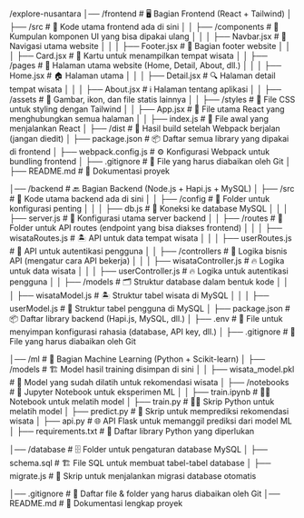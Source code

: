 /explore-nusantara
│── /frontend       # 🖥️ Bagian Frontend (React + Tailwind)
│   ├── /src        # 📁 Kode utama frontend ada di sini
│   │   ├── /components    # 🔹 Kumpulan komponen UI yang bisa dipakai ulang
│   │   │   ├── Navbar.jsx      # 🔹 Navigasi utama website
│   │   │   ├── Footer.jsx      # 🔹 Bagian footer website
│   │   │   ├── Card.jsx        # 🔹 Kartu untuk menampilkan tempat wisata
│   │   ├── /pages         # 📁 Halaman utama website (Home, Detail, About, dll.)
│   │   │   ├── Home.jsx        # 🏠 Halaman utama
│   │   │   ├── Detail.jsx      # 🔍 Halaman detail tempat wisata
│   │   │   ├── About.jsx       # ℹ️  Halaman tentang aplikasi
│   │   ├── /assets        # 📂 Gambar, ikon, dan file statis lainnya
│   │   ├── /styles        # 🎨 File CSS untuk styling dengan Tailwind
│   │   ├── App.jsx        # 🚀 File utama React yang menghubungkan semua halaman
│   │   ├── index.js       # 🔧 File awal yang menjalankan React
│   ├── /dist        # 📂 Hasil build setelah Webpack berjalan (jangan diedit)
│   ├── package.json  # 📦 Daftar semua library yang dipakai di frontend
│   ├── webpack.config.js # ⚙️ Konfigurasi Webpack untuk bundling frontend
│   ├── .gitignore    # 🙈 File yang harus diabaikan oleh Git
│   ├── README.md     # 📜 Dokumentasi proyek

│── /backend        # 🔙 Bagian Backend (Node.js + Hapi.js + MySQL)
│   ├── /src        # 📂 Kode utama backend ada di sini
│   │   ├── /config     # 🔧 Folder untuk konfigurasi penting
│   │   │   ├── db.js        # 🔌 Koneksi ke database MySQL
│   │   │   ├── server.js    # 🚀 Konfigurasi utama server backend
│   │   ├── /routes     # 🔀 Folder untuk API routes (endpoint yang bisa diakses frontend)
│   │   │   ├── wisataRoutes.js  # 🏝️ API untuk data tempat wisata
│   │   │   ├── userRoutes.js    # 👤 API untuk autentikasi pengguna
│   │   ├── /controllers  # 🧠 Logika bisnis API (mengatur cara API bekerja)
│   │   │   ├── wisataController.js # 🔥 Logika untuk data wisata
│   │   │   ├── userController.js   # 🔥 Logika untuk autentikasi pengguna
│   │   ├── /models      # 🗂️ Struktur database dalam bentuk kode
│   │   │   ├── wisataModel.js # 🏝️ Struktur tabel wisata di MySQL
│   │   │   ├── userModel.js   # 👤 Struktur tabel pengguna di MySQL
│   ├── package.json  # 📦 Daftar library backend (Hapi.js, MySQL, dll.)
│   ├── .env         # 🔐 File untuk menyimpan konfigurasi rahasia (database, API key, dll.)
│   ├── .gitignore    # 🙈 File yang harus diabaikan oleh Git

│── /ml             # 🤖 Bagian Machine Learning (Python + Scikit-learn)
│   ├── /models     # 🏗️ Model hasil training disimpan di sini
│   │   ├── wisata_model.pkl  # 📌 Model yang sudah dilatih untuk rekomendasi wisata
│   ├── /notebooks  # 📓 Jupyter Notebook untuk eksperimen ML
│   │   ├── train.ipynb  # 🏋️‍♂️ Notebook untuk melatih model
│   ├── train.py     # 🏋️‍♂️ Skrip Python untuk melatih model
│   ├── predict.py   # 🔮 Skrip untuk memprediksi rekomendasi wisata
│   ├── api.py       # 🌐 API Flask untuk memanggil prediksi dari model ML
│   ├── requirements.txt  # 📜 Daftar library Python yang diperlukan

│── /database       # 🗄️ Folder untuk pengaturan database MySQL
│   ├── schema.sql  # 🏗️ File SQL untuk membuat tabel-tabel database
│   ├── migrate.js  # 🔄 Skrip untuk menjalankan migrasi database otomatis

│── .gitignore      # 🙈 Daftar file & folder yang harus diabaikan oleh Git
│── README.md       # 📜 Dokumentasi lengkap proyek
